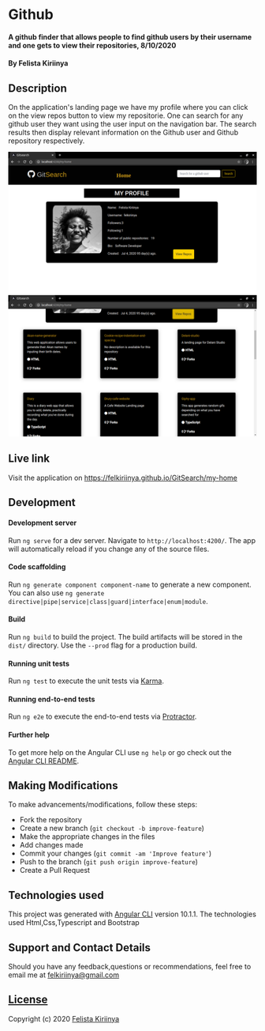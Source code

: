 # Github
#### A github finder that allows people to find github users by their username and one gets to view their repositories, 8/10/2020
#### By Felista Kiriinya

## Description
On the application's landing page we have my profile where you can click on the view repos button to view my repositorie.  One can search for any github user they want using the user input on the navigation bar. The search results then display relevant information on the Github user and Github repository respectively.

![landing](src/assets/landing.png)
![repo](src/assets/repo.png)

## Live link

Visit the application on https://felkiriinya.github.io/GitSearch/my-home

## Development

#### Development server

Run `ng serve` for a dev server. Navigate to `http://localhost:4200/`. The app will automatically reload if you change any of the source files.

#### Code scaffolding

Run `ng generate component component-name` to generate a new component. You can also use `ng generate directive|pipe|service|class|guard|interface|enum|module`.

#### Build

Run `ng build` to build the project. The build artifacts will be stored in the `dist/` directory. Use the `--prod` flag for a production build.

#### Running unit tests

Run `ng test` to execute the unit tests via [Karma](https://karma-runner.github.io).

#### Running end-to-end tests

Run `ng e2e` to execute the end-to-end tests via [Protractor](http://www.protractortest.org/).

#### Further help

To get more help on the Angular CLI use `ng help` or go check out the [Angular CLI README](https://github.com/angular/angular-cli/blob/master/README.md).

## Making Modifications
To make advancements/modifications, follow these steps:

- Fork the repository
- Create a new branch (`git checkout -b improve-feature`)
- Make the appropriate changes in the files
- Add changes made
- Commit your changes (`git commit -am 'Improve feature'`)
- Push to the branch (`git push origin improve-feature`)
- Create a Pull Request 

## Technologies used
This project was generated with [Angular CLI](https://github.com/angular/angular-cli) version 10.1.1.
The technologies used Html,Css,Typescript and Bootstrap

## Support and Contact Details
Should you have any feedback,questions or recommendations, feel free to email me at [felkiriinya@gmail.com](mailto:felkiriinya@gmail.com)

## [License](https://github.com/felkiriinya/GitSearch/blob/master/LICENSE)

Copyright (c) 2020 [Felista Kiriinya](https://github.com/felkiriinya)
